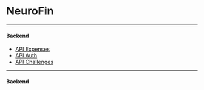 # NeuroFin

---

#### Backend
- [ API Expenses ](https://github.com/RayanKhairullah/CapstoneBE.git)
- [ API Auth ](#)
- [ API Challenges ](#)

---
  
#### Backend
